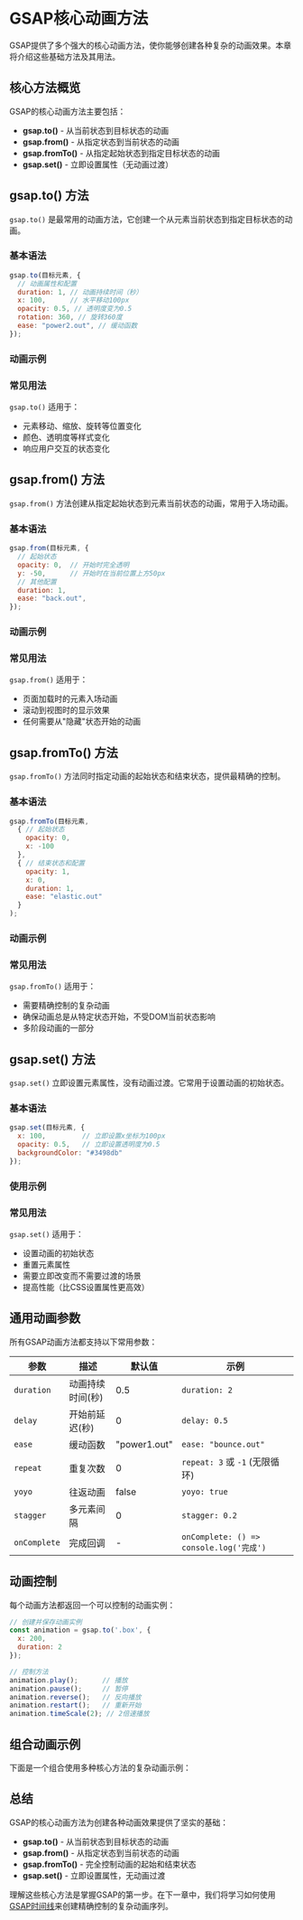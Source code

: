 # GSAP核心动画方法

GSAP提供了多个强大的核心动画方法，使你能够创建各种复杂的动画效果。本章将介绍这些基础方法及其用法。

## 核心方法概览

GSAP的核心动画方法主要包括：

- **gsap.to()** - 从当前状态到目标状态的动画
- **gsap.from()** - 从指定状态到当前状态的动画
- **gsap.fromTo()** - 从指定起始状态到指定目标状态的动画
- **gsap.set()** - 立即设置属性（无动画过渡）

## gsap.to() 方法

`gsap.to()` 是最常用的动画方法，它创建一个从元素当前状态到指定目标状态的动画。

### 基本语法

```javascript
gsap.to(目标元素, {
  // 动画属性和配置
  duration: 1, // 动画持续时间（秒）
  x: 100,      // 水平移动100px
  opacity: 0.5, // 透明度变为0.5
  rotation: 360, // 旋转360度
  ease: "power2.out", // 缓动函数
});
```

### 动画示例

<GsapEditor 
  title="gsap.to() 基础示例"
  :initialJs="`// 基本的to()动画
gsap.to('.animation-target', {
  duration: 1.5,
  x: 100,
  y: 20,
  backgroundColor: '#8a2be2',
  borderRadius: '8px',
  rotation: 360,
  ease: 'power2.inOut'
});`"
/>

### 常见用法

`gsap.to()` 适用于：

- 元素移动、缩放、旋转等位置变化
- 颜色、透明度等样式变化
- 响应用户交互的状态变化

## gsap.from() 方法

`gsap.from()` 方法创建从指定起始状态到元素当前状态的动画，常用于入场动画。

### 基本语法

```javascript
gsap.from(目标元素, {
  // 起始状态
  opacity: 0,  // 开始时完全透明
  y: -50,      // 开始时在当前位置上方50px
  // 其他配置
  duration: 1, 
  ease: "back.out",
});
```

### 动画示例

<GsapEditor 
  title="gsap.from() 实例"
  :initialJs="`// 元素从透明状态淡入并上升
gsap.from('.animation-target', {
  opacity: 0,
  y: 50,
  scale: 0.7,
  backgroundColor: '#ff6347',
  duration: 1.2,
  ease: 'back.out(1.7)'
});`"
/>

### 常见用法

`gsap.from()` 适用于：

- 页面加载时的元素入场动画
- 滚动到视图时的显示效果
- 任何需要从"隐藏"状态开始的动画

## gsap.fromTo() 方法

`gsap.fromTo()` 方法同时指定动画的起始状态和结束状态，提供最精确的控制。

### 基本语法

```javascript
gsap.fromTo(目标元素, 
  { // 起始状态
    opacity: 0,
    x: -100
  }, 
  { // 结束状态和配置
    opacity: 1,
    x: 0,
    duration: 1,
    ease: "elastic.out"
  }
);
```

### 动画示例

<GsapEditor 
  title="gsap.fromTo() 实例"
  :initialJs="`// 完全控制动画的起止状态
gsap.fromTo('.animation-target', 
{ // 起始状态
  x: -80,
  opacity: 0,
  backgroundColor: '#ff6347',
  borderRadius: '0%'
},
{ // 结束状态
  x: 80,
  opacity: 1,
  backgroundColor: '#4682b4',
  borderRadius: '50%',
  rotation: 360,
  duration: 2,
  ease: 'elastic.out(1, 0.3)'
});`"
/>

### 常见用法

`gsap.fromTo()` 适用于：

- 需要精确控制的复杂动画
- 确保动画总是从特定状态开始，不受DOM当前状态影响
- 多阶段动画的一部分

## gsap.set() 方法

`gsap.set()` 立即设置元素属性，没有动画过渡。它常用于设置动画的初始状态。

### 基本语法

```javascript
gsap.set(目标元素, {
  x: 100,         // 立即设置x坐标为100px
  opacity: 0.5,   // 立即设置透明度为0.5
  backgroundColor: "#3498db"
});
```

### 使用示例

<GsapEditor 
  title="gsap.set() 与动画组合"
  :initialJs="`// 先使用set设置初始状态，然后创建动画
// 立即设置元素初始状态
gsap.set('.animation-target', {
  x: -80,
  backgroundColor: '#3498db',
  borderRadius: '8px',
  scale: 0.8
});
// 0.5秒后开始动画
setTimeout(() => {
  gsap.to('.animation-target', {
    x: 80,
    backgroundColor: '#e74c3c',
    scale: 1,
    rotation: 180,
    duration: 1.5,
    ease: 'power3.inOut'
  });
}, 800);`"
/>

### 常见用法

`gsap.set()` 适用于：

- 设置动画的初始状态
- 重置元素属性
- 需要立即改变而不需要过渡的场景
- 提高性能（比CSS设置属性更高效）

## 通用动画参数

所有GSAP动画方法都支持以下常用参数：

| 参数 | 描述 | 默认值 | 示例 |
|------|------|--------|------|
| `duration` | 动画持续时间(秒) | 0.5 | `duration: 2` |
| `delay` | 开始前延迟(秒) | 0 | `delay: 0.5` |
| `ease` | 缓动函数 | "power1.out" | `ease: "bounce.out"` |
| `repeat` | 重复次数 | 0 | `repeat: 3` 或 `-1` (无限循环) |
| `yoyo` | 往返动画 | false | `yoyo: true` |
| `stagger` | 多元素间隔 | 0 | `stagger: 0.2` |
| `onComplete` | 完成回调 | - | `onComplete: () => console.log('完成')` |

## 动画控制

每个动画方法都返回一个可以控制的动画实例：

```javascript
// 创建并保存动画实例
const animation = gsap.to('.box', {
  x: 200,
  duration: 2
});

// 控制方法
animation.play();      // 播放
animation.pause();     // 暂停
animation.reverse();   // 反向播放
animation.restart();   // 重新开始
animation.timeScale(2); // 2倍速播放
```

## 组合动画示例

下面是一个组合使用多种核心方法的复杂动画示例：

<GsapEditor 
  title="GSAP核心方法组合"
  :initialJs="`// 组合使用多种核心方法创建连续动画
// 1. 重置元素初始状态
gsap.set('.animation-target', {
  x: 0,
  y: 0,
  scale: 1,
  rotation: 0,
  backgroundColor: '#3498db',
  borderRadius: '5px'
});
// 2. 创建入场动画
gsap.from('.animation-target', {
  opacity: 0,
  scale: 0.5,
  y: -50,
  duration: 1,
  ease: 'back.out(1.7)'
});
// 3. 延迟后创建移动动画
setTimeout(() => {
  gsap.to('.animation-target', {
    x: 150,
    backgroundColor: '#e74c3c',
    borderRadius: '50%',
    rotation: 360,
    duration: 1.5,
    ease: 'elastic.out(1, 0.3)'
  });
}, 1500);
// 注意：在实际项目中，应使用GSAP的Timeline来替代setTimeout
// 我们将在下一章节中学习Timeline`"
/>

## 总结

GSAP的核心动画方法为创建各种动画效果提供了坚实的基础：

- **gsap.to()** - 从当前状态到目标状态的动画
- **gsap.from()** - 从指定状态到当前状态的动画
- **gsap.fromTo()** - 完全控制动画的起始和结束状态
- **gsap.set()** - 立即设置属性，无动画过渡

理解这些核心方法是掌握GSAP的第一步。在下一章中，我们将学习如何使用[GSAP时间线](./timeline.html)来创建精确控制的复杂动画序列。 